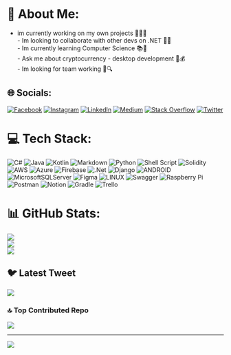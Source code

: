 # 💫 About Me:
- im currently working on my own projects 🔨👨‍💻<br>- Im looking to collaborate with other devs on .NET 🤝👥<br>- Im currently learning Computer Science 📚🧠<br>- Ask me about cryptocurrency - desktop development 💬💰<br>- Im looking for team working 👥🔍


## 🌐 Socials:
[![Facebook](https://img.shields.io/badge/Facebook-%231877F2.svg?logo=Facebook&logoColor=white)](https://facebook.com/eddxcruz) [![Instagram](https://img.shields.io/badge/Instagram-%23E4405F.svg?logo=Instagram&logoColor=white)](https://instagram.com/eddxcr20) [![LinkedIn](https://img.shields.io/badge/LinkedIn-%230077B5.svg?logo=linkedin&logoColor=white)](https://linkedin.com/in/eduardoxcruz20) [![Medium](https://img.shields.io/badge/Medium-12100E?logo=medium&logoColor=white)](https://medium.com/@eddxcr20) [![Stack Overflow](https://img.shields.io/badge/-Stackoverflow-FE7A16?logo=stack-overflow&logoColor=white)](https://stackoverflow.com/users/14210715) [![Twitter](https://img.shields.io/badge/Twitter-%231DA1F2.svg?logo=Twitter&logoColor=white)](https://twitter.com/EddxCr20) 

# 💻 Tech Stack:
![C#](https://img.shields.io/badge/c%23-%23239120.svg?style=for-the-badge&logo=c-sharp&logoColor=white) ![Java](https://img.shields.io/badge/java-%23ED8B00.svg?style=for-the-badge&logo=java&logoColor=white) ![Kotlin](https://img.shields.io/badge/kotlin-%230095D5.svg?style=for-the-badge&logo=kotlin&logoColor=white) ![Markdown](https://img.shields.io/badge/markdown-%23000000.svg?style=for-the-badge&logo=markdown&logoColor=white) ![Python](https://img.shields.io/badge/python-3670A0?style=for-the-badge&logo=python&logoColor=ffdd54) ![Shell Script](https://img.shields.io/badge/shell_script-%23121011.svg?style=for-the-badge&logo=gnu-bash&logoColor=white) ![Solidity](https://img.shields.io/badge/Solidity-%23363636.svg?style=for-the-badge&logo=solidity&logoColor=white) ![AWS](https://img.shields.io/badge/AWS-%23FF9900.svg?style=for-the-badge&logo=amazon-aws&logoColor=white) ![Azure](https://img.shields.io/badge/azure-%230072C6.svg?style=for-the-badge&logo=azure-devops&logoColor=white) ![Firebase](https://img.shields.io/badge/firebase-%23039BE5.svg?style=for-the-badge&logo=firebase) ![.Net](https://img.shields.io/badge/.NET-5C2D91?style=for-the-badge&logo=.net&logoColor=white) ![Django](https://img.shields.io/badge/django-%23092E20.svg?style=for-the-badge&logo=django&logoColor=white) ![ANDROID](https://img.shields.io/badge/android-%2320232a.svg?style=for-the-badge&logo=android&logoColor=%a4c639) ![MicrosoftSQLServer](https://img.shields.io/badge/Microsoft%20SQL%20Sever-CC2927?style=for-the-badge&logo=microsoft%20sql%20server&logoColor=white) 	![Figma](https://img.shields.io/badge/figma-%23F24E1E.svg?style=for-the-badge&logo=figma&logoColor=white) ![LINUX](https://img.shields.io/badge/Linux-FCC624?style=for-the-badge&logo=linux&logoColor=black) ![Swagger](https://img.shields.io/badge/-Swagger-%23Clojure?style=for-the-badge&logo=swagger&logoColor=white) ![Raspberry Pi](https://img.shields.io/badge/-RaspberryPi-C51A4A?style=for-the-badge&logo=Raspberry-Pi) ![Postman](https://img.shields.io/badge/Postman-FF6C37?style=for-the-badge&logo=postman&logoColor=white) ![Notion](https://img.shields.io/badge/Notion-%23000000.svg?style=for-the-badge&logo=notion&logoColor=white) ![Gradle](https://img.shields.io/badge/Gradle-02303A.svg?style=for-the-badge&logo=Gradle&logoColor=white) ![Trello](https://img.shields.io/badge/Trello-%23026AA7.svg?style=for-the-badge&logo=Trello&logoColor=white)
# 📊 GitHub Stats:
![](https://github-readme-stats.vercel.app/api?username=eduardoxcruz&theme=prussian&hide_border=false&include_all_commits=true&count_private=true)<br/>
![](https://github-readme-streak-stats.herokuapp.com/?user=eduardoxcruz&theme=prussian&hide_border=false)<br/>
![](https://github-readme-stats.vercel.app/api/top-langs/?username=eduardoxcruz&theme=prussian&hide_border=false&include_all_commits=true&count_private=true&layout=compact)

## 🐦 Latest Tweet
[![](https://gtce.itsvg.in/api?username=EddxCr20)](https://github.com/VishwaGauravIn/github-twitter-card-embed)

### 🔝 Top Contributed Repo
![](https://github-contributor-stats.vercel.app/api?username=eduardoxcruz&limit=5&theme=nord&combine_all_yearly_contributions=true)

---
[![](https://visitcount.itsvg.in/api?id=eduardoxcruz&icon=1&color=4)](https://visitcount.itsvg.in)

<!-- Proudly created with GPRM ( https://gprm.itsvg.in ) -->
